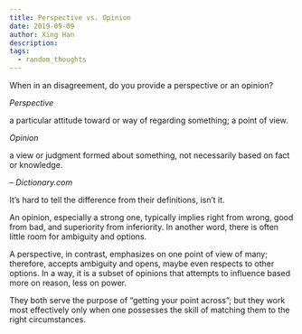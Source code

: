 ```yaml
---
title: Perspective vs. Opinion
date: 2019-09-09
author: Xing Han
description:
tags:
  - random_thoughts
---
```



When in an disagreement, do you provide a perspective or an opinion?

*Perspective*

a particular attitude toward or way of regarding something; a point of view.

*Opinion*

a view or judgment formed about something, not necessarily based on fact or knowledge.

*– Dictionary.com*

It’s hard to tell the difference from their definitions, isn’t it.

An opinion, especially a strong one, typically implies right from wrong, good from bad, and superiority from inferiority. In another word, there is often little room for ambiguity and options.

A perspective, in contrast, emphasizes on one point of view of many; therefore, accepts ambiguity and opens, maybe even respects to other options. In a way, it is a subset of opinions that attempts to influence based more on reason, less on power.

They both serve the purpose of “getting your point across”; but they work most effectively only when one possesses the skill of matching them to the right circumstances.

